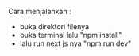 Cara menjalankan :
- buka direktori filenya
- buka terminal lalu "npm install"
- lalu run next js nya "npm run dev"

